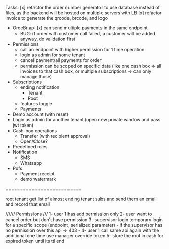 ﻿Tasks:
[x] refactor the order number generator to use database instead of files, as the backend will be hosted on multiple servers with LB
[x] refactor invoice to generate the qrcode, brcode, and logo
- OrdeBr api
  [x] can send multiple payments in the same endpoint
  - BUG: if order with customer call failed, a customer will be added anyway, do validation first
- Permissions
  - call an endpoint with higher permission for 1 time operation
  - login as admin for some tenant
  - cancel payment/all payments for order
  - permission can be scoped on specific data (like one cash box => all invoices to that cash box, or multiple subscriptions => can only manage those)
- Subscriptions
  - ending notification
    - Tenant
    - Root 
  - features toggle
  - Payments
- Demo account (with reset)
- Login as admin for another tenant (open new private window and pass jwt token)
- Cash-box operations
  - Transfer (with recipient approval)
  - Open/Close?
- Predefined roles
- Notification
  - SMS
  - Whatsapp
- Pdfs
  - Payment receipt
  - demo watermark



==========================


root tenant get list of almost ending tenant subs and send them an email and record that email

////// Permissions ///
1- user 1 has add permission only
2- user want to cancel order but don't have permission
3- supervisor login temporary login for a specific scope (endpoint, serialized parameter)
    - if the supervisor has no permission over this api => 403
    - 
4- user 1 call same api again with the additional one time use manager override token
5- store the mot in cash for expired token until its ttl end